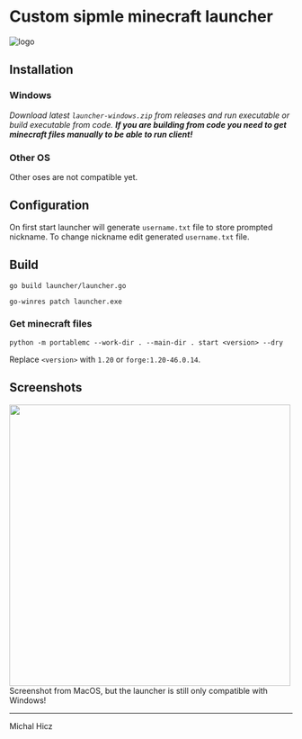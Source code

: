 # Custom sipmle minecraft launcher

![logo](https://i.imgur.com/ZTLvKhH.png)

## Installation
### Windows
*Download latest `launcher-windows.zip` from releases and run executable or build executable from code.
**If you are building from code you need to get minecraft files manually to be able to run client!***

### Other OS
Other oses are not compatible yet.

## Configuration
On first start launcher will generate `username.txt` file to store prompted nickname.
To change nickname edit generated `username.txt` file.

## Build 
```
go build launcher/launcher.go
```
```
go-winres patch launcher.exe
```

### Get minecraft files

```
python -m portablemc --work-dir . --main-dir . start <version> --dry
```
Replace `<version>` with `1.20` or `forge:1.20-46.0.14`.

## Screenshots
<img src="https://i.imgur.com/8nJu9Sj.png" width="500">
Screenshot from MacOS, but the launcher is still only compatible with Windows!

***

Michal Hicz
